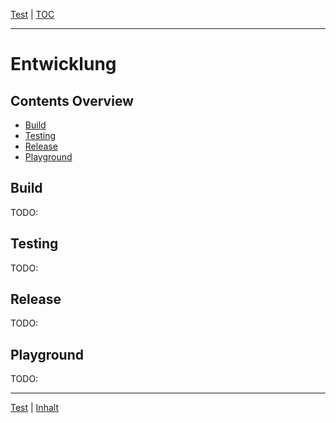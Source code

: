 [Test](test.md) | [TOC](README.md#development)
- - -

# Entwicklung


## Contents Overview

* [Build](#build)
* [Testing](#testing)
* [Release](#release)
* [Playground](#playground)


## Build

TODO:


## Testing

TODO:


## Release

TODO:


## Playground

TODO:


- - -

[Test](test.md) | [Inhalt](README.md#entwicklung)
